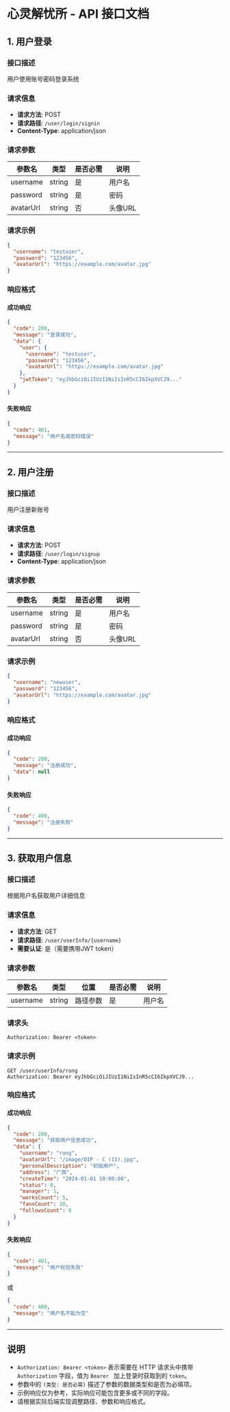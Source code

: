 # 心灵解忧所 - API 接口文档

## 1. 用户登录

### 接口描述
用户使用账号密码登录系统

### 请求信息
- **请求方法**: POST
- **请求路径**: `/user/login/signin`
- **Content-Type**: application/json

### 请求参数
| 参数名 | 类型 | 是否必需 | 说明 |
|--------|------|----------|------|
| username | string | 是 | 用户名 |
| password | string | 是 | 密码 |
| avatarUrl | string | 否 | 头像URL |

### 请求示例
```json
{
  "username": "testuser",
  "password": "123456",
  "avatarUrl": "https://example.com/avatar.jpg"
}
```

### 响应格式
#### 成功响应
```json
{
  "code": 200,
  "message": "登录成功",
  "data": {
    "user": {
      "username": "testuser",
      "password": "123456",
      "avatarUrl": "https://example.com/avatar.jpg"
    },
    "jwtToken": "eyJhbGciOiJIUzI1NiIsInR5cCI6IkpXVCJ9..."
  }
}
```

#### 失败响应
```json
{
  "code": 401,
  "message": "用户名或密码错误"
}
```

---

## 2. 用户注册

### 接口描述
用户注册新账号

### 请求信息
- **请求方法**: POST
- **请求路径**: `/user/login/signup`
- **Content-Type**: application/json

### 请求参数
| 参数名 | 类型 | 是否必需 | 说明 |
|--------|------|----------|------|
| username | string | 是 | 用户名 |
| password | string | 是 | 密码 |
| avatarUrl | string | 否 | 头像URL |

### 请求示例
```json
{
  "username": "newuser",
  "password": "123456",
  "avatarUrl": "https://example.com/avatar.jpg"
}
```

### 响应格式
#### 成功响应
```json
{
  "code": 200,
  "message": "注册成功",
  "data": null
}
```

#### 失败响应
```json
{
  "code": 400,
  "message": "注册失败"
}
```


---

## 3. 获取用户信息

### 接口描述
根据用户名获取用户详细信息

### 请求信息
- **请求方法**: GET
- **请求路径**: `/user/userInfo/{username}`
- **需要认证**: 是（需要携带JWT token）

### 请求参数
| 参数名 | 类型 | 位置 | 是否必需 | 说明 |
|--------|------|------|----------|------|
| username | string | 路径参数 | 是 | 用户名 |

### 请求头
```
Authorization: Bearer <token>
```

### 请求示例
```
GET /user/userInfo/rong
Authorization: Bearer eyJhbGciOiJIUzI1NiIsInR5cCI6IkpXVCJ9...
```

### 响应格式
#### 成功响应
```json
{
  "code": 200,
  "message": "获取用户信息成功",
  "data": {
    "username": "rong",
    "avatarUrl": "/image/OIP - C (11).jpg",
    "personalDescription": "初始用户",
    "address": "广西",
    "createTime": "2024-01-01 10:00:00",
    "status": 0,
    "manager": 1,
    "worksCount": 5,
    "fansCount": 10,
    "followsCount": 8
  }
}
```

#### 失败响应
```json
{
  "code": 401,
  "message": "用户校验失败"
}
```

或

```json
{
  "code": 400,
  "message": "用户名不能为空"
}
```

---

## 说明

*   `Authorization: Bearer <token>` 表示需要在 HTTP 请求头中携带 `Authorization` 字段，值为 `Bearer ` 加上登录时获取到的 `token`。
*   参数中的 `(类型: 是否必需)` 描述了参数的数据类型和是否为必填项。
*   示例响应仅为参考，实际响应可能包含更多或不同的字段。
*   请根据实际后端实现调整路径、参数和响应格式。
